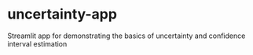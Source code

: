 # uncertainty-app
Streamlit app for demonstrating the basics of uncertainty and confidence interval estimation
